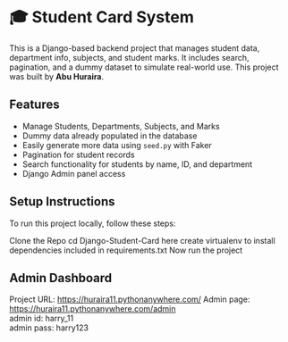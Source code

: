 # 🎓 Student Card System

This is a Django-based backend project that manages student data, department info, subjects, and student marks. It includes search, pagination, and a dummy dataset to simulate real-world use. This project was built by **Abu Huraira**.

## Features

- Manage Students, Departments, Subjects, and Marks
- Dummy data already populated in the database
- Easily generate more data using `seed.py` with Faker
- Pagination for student records
- Search functionality for students by name, ID, and department
- Django Admin panel access

## Setup Instructions

To run this project locally, follow these steps:

   Clone the Repo
   cd Django-Student-Card
   here create virtualenv to install dependencies included in requirements.txt
   Now run the project

## Admin Dashboard
  Project URL: https://huraira11.pythonanywhere.com/ 
  Admin page: https://huraira11.pythonanywhere.com/admin <br>
  admin id: harry_11 <br>
  admin pass: harry123
